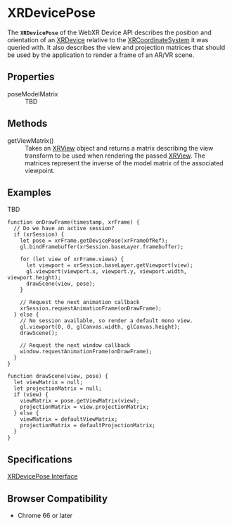 # XRDevicePose

The **`XRDevicePose`** of the WebXR Device API describes the position and orientation of an <a href="xrdevice">XRDevice</a> relative to the <a href="xrcoordinateSystem">XRCoordinateSystem</a> it was queried with. It also describes the view and projection matrices that should be used by the application to render a frame of an AR/VR scene.

## Properties

<dl>
  <dt>poseModelMatrix</dt>
  <dd>TBD</dd>
</dl>

## Methods

<dl>
  <dt>getViewMatrix()</dt>
  <dd>Takes an <a href="xrview">XRView</a> object and returns a matrix describing the view transform to be used when rendering the passed <a href="xrview">XRView</a>. The matrices represent the inverse of the model matrix of the associated viewpoint.</dd>
</dl>

## Examples

TBD

```
function onDrawFrame(timestamp, xrFrame) {
  // Do we have an active session?
  if (xrSession) {
    let pose = xrFrame.getDevicePose(xrFrameOfRef);
    gl.bindFramebuffer(xrSession.baseLayer.framebuffer);

    for (let view of xrFrame.views) {
      let viewport = xrSession.baseLayer.getViewport(view);
      gl.viewport(viewport.x, viewport.y, viewport.width, viewport.height);
      drawScene(view, pose);
    }

    // Request the next animation callback
    xrSession.requestAnimationFrame(onDrawFrame);
  } else {
    // No session available, so render a default mono view.
    gl.viewport(0, 0, glCanvas.width, glCanvas.height);
    drawScene();

    // Request the next window callback
    window.requestAnimationFrame(onDrawFrame);
  }
}

function drawScene(view, pose) {
  let viewMatrix = null;
  let projectionMatrix = null;
  if (view) {
    viewMatrix = pose.getViewMatrix(view);
    projectionMatrix = view.projectionMatrix;
  } else {
    viewMatrix = defaultViewMatrix;
    projectionMatrix = defaultProjectionMatrix;
  }
}
```

## Specifications

[XRDevicePose Interface](https://immersive-web.github.io/webxr/spec/latest/#xrdevicepose-interface)

## Browser Compatibility

* Chrome 66 or later
